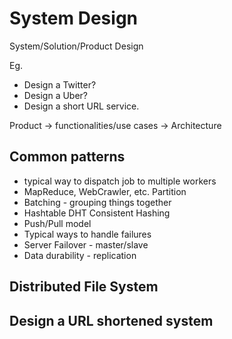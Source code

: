 # System Design

System/Solution/Product Design

Eg.
 
- Design a Twitter?
- Design a Uber?
- Design a short URL service.

Product -> functionalities/use cases -> Architecture

## Common patterns

- typical way to dispatch job to multiple workers
 - MapReduce, WebCrawler, etc. Partition
 - Batching - grouping things together
- Hashtable DHT Consistent Hashing
- Push/Pull model
- Typical ways to handle failures
 - Server Failover - master/slave
 - Data durability - replication
## Distributed File System
## Design a URL shortened system